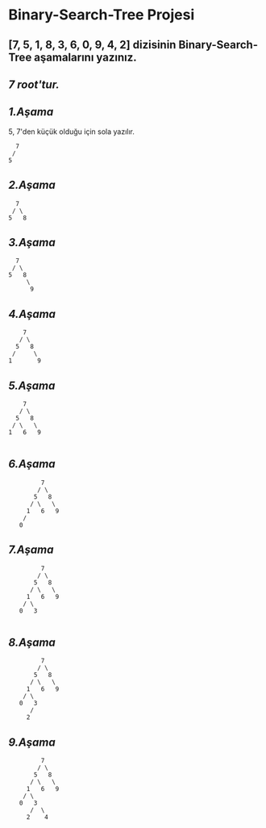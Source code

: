 # Binary-Search-Tree Projesi

## [7, 5, 1, 8, 3, 6, 0, 9, 4, 2] dizisinin Binary-Search-Tree aşamalarını yazınız.

## ***7 root'tur.***

## *1.Aşama*

5, 7'den küçük olduğu için sola yazılır.

```
  7 
 /
5 
```
## *2.Aşama*

```
  7 
 / \
5   8
```
## *3.Aşama*

```
  7 
 / \
5   8
     \
      9
```
## *4.Aşama*

```
    7 
   / \
  5   8
 /     \
1       9
```
## *5.Aşama*

```
    7 
   / \
  5   8
 / \   \
1   6   9
 
```
## *6.Aşama*

```
         7 
        / \
       5   8
      / \   \
     1   6   9
    / 
   0   
```
## *7.Aşama*

```
         7 
        / \
       5   8
      / \   \
     1   6   9
    / \
   0   3
     
```
## *8.Aşama*

```
         7 
        / \
       5   8
      / \   \
     1   6   9
    / \
   0   3
      /  
     2    
```
## *9.Aşama*

```
         7 
        / \
       5   8
      / \   \
     1   6   9
    / \
   0   3
      /  \
     2    4
```